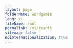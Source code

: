```yaml
---
layout: page
folderName: wordgames
lang: vi
fileName: root
permalink: /vi/result
sitemap: false
nointernationalization: true
---
```

